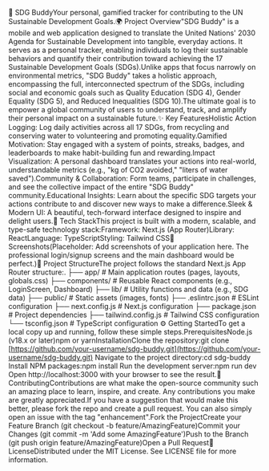 🌱 SDG BuddyYour personal, gamified tracker for contributing to the UN Sustainable Development Goals.🌍 Project Overview"SDG Buddy" is a mobile and web application designed to translate the United Nations' 2030 Agenda for Sustainable Development into tangible, everyday actions. It serves as a personal tracker, enabling individuals to log their sustainable behaviors and quantify their contribution toward achieving the 17 Sustainable Development Goals (SDGs).Unlike apps that focus narrowly on environmental metrics, "SDG Buddy" takes a holistic approach, encompassing the full, interconnected spectrum of the SDGs, including social and economic goals such as Quality Education (SDG 4), Gender Equality (SDG 5), and Reduced Inequalities (SDG 10).The ultimate goal is to empower a global community of users to understand, track, and amplify their personal impact on a sustainable future.✨ Key FeaturesHolistic Action Logging: Log daily activities across all 17 SDGs, from recycling and conserving water to volunteering and promoting equality.Gamified Motivation: Stay engaged with a system of points, streaks, badges, and leaderboards to make habit-building fun and rewarding.Impact Visualization: A personal dashboard translates your actions into real-world, understandable metrics (e.g., "kg of CO2 avoided," "liters of water saved").Community & Collaboration: Form teams, participate in challenges, and see the collective impact of the entire "SDG Buddy" community.Educational Insights: Learn about the specific SDG targets your actions contribute to and discover new ways to make a difference.Sleek & Modern UI: A beautiful, tech-forward interface designed to inspire and delight users.🚀 Tech StackThis project is built with a modern, scalable, and type-safe technology stack:Framework: Next.js (App Router)Library: ReactLanguage: TypeScriptStyling: Tailwind CSS📸 Screenshots(Placeholder: Add screenshots of your application here. The professional login/signup screens and the main dashboard would be perfect.)📂 Project StructureThe project follows the standard Next.js App Router structure:.
├── app/                  # Main application routes (pages, layouts, globals.css)
├── components/           # Reusable React components (e.g., LoginScreen, Dashboard)
├── lib/                  # Utility functions and data (e.g., SDG data)
├── public/               # Static assets (images, fonts)
├── .eslintrc.json        # ESLint configuration
├── next.config.js        # Next.js configuration
├── package.json          # Project dependencies
├── tailwind.config.js    # Tailwind CSS configuration
└── tsconfig.json         # TypeScript configuration
⚙️ Getting StartedTo get a local copy up and running, follow these simple steps.PrerequisitesNode.js (v18.x or later)npm or yarnInstallationClone the repository:git clone [https://github.com/your-username/sdg-buddy.git](https://github.com/your-username/sdg-buddy.git)
Navigate to the project directory:cd sdg-buddy
Install NPM packages:npm install
Run the development server:npm run dev
Open http://localhost:3000 with your browser to see the result.🤝 ContributingContributions are what make the open-source community such an amazing place to learn, inspire, and create. Any contributions you make are greatly appreciated.If you have a suggestion that would make this better, please fork the repo and create a pull request. You can also simply open an issue with the tag "enhancement".Fork the ProjectCreate your Feature Branch (git checkout -b feature/AmazingFeature)Commit your Changes (git commit -m 'Add some AmazingFeature')Push to the Branch (git push origin feature/AmazingFeature)Open a Pull Request📄 LicenseDistributed under the MIT License. See LICENSE file for more information.
